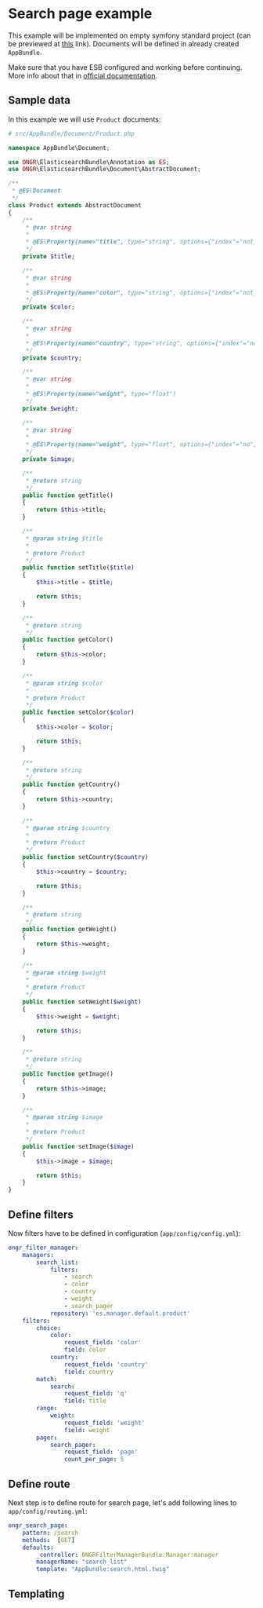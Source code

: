 # Search page example

This example will be implemented on empty symfony standard project (can be previewed at [this](https://github.com/symfony/symfony-standard/tree/bfdf6292e14ee1dc24bda9476244437b715a6b6a) link).
Documents will be defined in already created `AppBundle`.

Make sure that you have ESB configured and working before continuing. More info about that in [official documentation](https://github.com/ongr-io/ElasticsearchBundle/blob/master/Resources/doc/setup.md).

## Sample data
In this example we will use `Product` documents:

```php
# src/AppBundle/Document/Product.php

namespace AppBundle\Document;

use ONGR\ElasticsearchBundle\Annotation as ES;
use ONGR\ElasticsearchBundle\Document\AbstractDocument;

/**
 * @ES\Document
 */
class Product extends AbstractDocument
{
    /**
     * @var string
     *
     * @ES\Property(name="title", type="string", options={"index"="not_analyzed"})
     */
    private $title;

    /**
     * @var string
     *
     * @ES\Property(name="color", type="string", options={"index"="not_analyzed"})
     */
    private $color;

    /**
     * @var string
     *
     * @ES\Property(name="country", type="string", options={"index"="not_analyzed"})
     */
    private $country;

    /**
     * @var string
     *
     * @ES\Property(name="weight", type="float")
     */
    private $weight;

    /**
     * @var string
     *
     * @ES\Property(name="weight", type="float", options={"index"="no"})
     */
    private $image;

    /**
     * @return string
     */
    public function getTitle()
    {
        return $this->title;
    }

    /**
     * @param string $title
     *
     * @return Product
     */
    public function setTitle($title)
    {
        $this->title = $title;

        return $this;
    }

    /**
     * @return string
     */
    public function getColor()
    {
        return $this->color;
    }

    /**
     * @param string $color
     *
     * @return Product
     */
    public function setColor($color)
    {
        $this->color = $color;

        return $this;
    }

    /**
     * @return string
     */
    public function getCountry()
    {
        return $this->country;
    }

    /**
     * @param string $country
     *
     * @return Product
     */
    public function setCountry($country)
    {
        $this->country = $country;

        return $this;
    }

    /**
     * @return string
     */
    public function getWeight()
    {
        return $this->weight;
    }

    /**
     * @param string $weight
     *
     * @return Product
     */
    public function setWeight($weight)
    {
        $this->weight = $weight;

        return $this;
    }

    /**
     * @return string
     */
    public function getImage()
    {
        return $this->image;
    }

    /**
     * @param string $image
     *
     * @return Product
     */
    public function setImage($image)
    {
        $this->image = $image;

        return $this;
    }
}

```

## Define filters
Now filters have to be defined in configuration (`app/config/config.yml`):

```yaml
ongr_filter_manager:
    managers:
        search_list:
            filters:
                - search
                - color
                - country
                - weight
                - search_pager
            repository: 'es.manager.default.product'
    filters:
        choice:
            color:
                request_field: 'color'
                field: color
            country:
                request_field: 'country'
                field: country
        match:
            search:
                request_field: 'q'
                field: title
        range:
            weight:
                request_field: 'weight'
                field: weight
        pager:
            search_pager:
                request_field: 'page'
                count_per_page: 5
```

## Define route

Next step is to define route for search page, let's add following lines to `app/config/routing.yml`:
```yaml
ongr_search_page:
    pattern: /search
    methods:  [GET]
    defaults:
        _controller: ONGRFilterManagerBundle:Manager:manager
        managerName: "search_list"
        template: "AppBundle:search.html.twig"
```
## Templating

